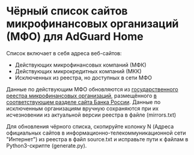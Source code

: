 # Чёрный список сайтов микрофинансовых организаций (МФО) для AdGuard Home

Список включает в себя адреса веб-сайтов:

- Действующих микрофинансовых компаний (МФК)
- Действующих микрокредитных компаний (МКК)
- Исключенных из реестра, но доступных в сети МФО

Данные по действующим МФО обновляются из [государственного реестра микрофинансовых организаций](https://cbr.ru/vfs/finmarkets/files/supervision/list_MFO.xlsx),
размещённого [в соответствующем разделе сайта Банка России](https://cbr.ru/microfinance/registry/).
Данные по исключенным организациям вручную сохраняются при их исчезновении из актуальной версии реестра в файле (mirrors.txt)

Для обновления чёрного списка, скопируйте колонку N (Адреса официальных сайтов в информационно-телекоммуникационной сети "Интернет") из реестра в файл source.txt
и исправьте пути к файлам в Python3-скрипте (generate.py).
